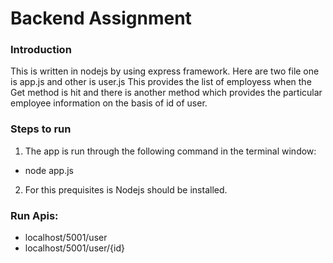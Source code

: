 # Backend Assignment
### Introduction
This is written in nodejs by using express framework. Here are two file one is app.js and other is user.js  This provides the list of employess when the Get method is hit and there is another method which provides the particular employee information on the basis of id of user.

### Steps to run
1. The app is run through the following command in the terminal window:
- node app.js
2. For this prequisites is Nodejs should be installed.

### Run Apis:
- localhost/5001/user
- localhost/5001/user/{id}
